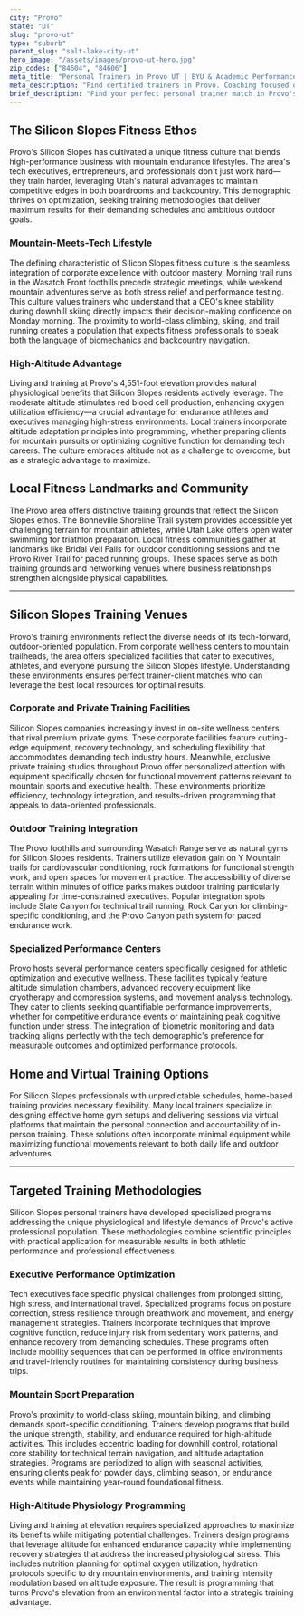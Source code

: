 ```yaml
---
city: "Provo"
state: "UT"
slug: "provo-ut"
type: "suburb"
parent_slug: "salt-lake-city-ut"
hero_image: "/assets/images/provo-ut-hero.jpg"
zip_codes: ["84604", "84606"]
meta_title: "Personal Trainers in Provo UT | BYU & Academic Performance Fitness"
meta_description: "Find certified trainers in Provo. Coaching focused on student-athlete training, academic stress management, and local community recreation centers."
brief_description: "Find your perfect personal trainer match in Provo's Silicon Slopes. Our elite service connects busy tech executives, mountain athletes, and fitness enthusiasts with certified trainers who understand Utah's unique high-altitude environment. Whether you need executive stress management, trail running optimization, or snow sports preparation, we match you with specialists who train at local gyms, private facilities, and outdoor locations throughout Utah County. Stop wasting time with generic programs. Get a trainer who understands your Silicon Slopes lifestyle and helps you achieve peak performance in business and mountains. Schedule your free matching consultation today."
---
```

## The Silicon Slopes Fitness Ethos

Provo's Silicon Slopes has cultivated a unique fitness culture that blends high-performance business with mountain endurance lifestyles. The area's tech executives, entrepreneurs, and professionals don't just work hard—they train harder, leveraging Utah's natural advantages to maintain competitive edges in both boardrooms and backcountry. This demographic thrives on optimization, seeking training methodologies that deliver maximum results for their demanding schedules and ambitious outdoor goals.

### Mountain-Meets-Tech Lifestyle

The defining characteristic of Silicon Slopes fitness culture is the seamless integration of corporate excellence with outdoor mastery. Morning trail runs in the Wasatch Front foothills precede strategic meetings, while weekend mountain adventures serve as both stress relief and performance testing. This culture values trainers who understand that a CEO's knee stability during downhill skiing directly impacts their decision-making confidence on Monday morning. The proximity to world-class climbing, skiing, and trail running creates a population that expects fitness professionals to speak both the language of biomechanics and backcountry navigation.

### High-Altitude Advantage

Living and training at Provo's 4,551-foot elevation provides natural physiological benefits that Silicon Slopes residents actively leverage. The moderate altitude stimulates red blood cell production, enhancing oxygen utilization efficiency—a crucial advantage for endurance athletes and executives managing high-stress environments. Local trainers incorporate altitude adaptation principles into programming, whether preparing clients for mountain pursuits or optimizing cognitive function for demanding tech careers. The culture embraces altitude not as a challenge to overcome, but as a strategic advantage to maximize.

## Local Fitness Landmarks and Community

The Provo area offers distinctive training grounds that reflect the Silicon Slopes ethos. The Bonneville Shoreline Trail system provides accessible yet challenging terrain for mountain athletes, while Utah Lake offers open water swimming for triathlon preparation. Local fitness communities gather at landmarks like Bridal Veil Falls for outdoor conditioning sessions and the Provo River Trail for paced running groups. These spaces serve as both training grounds and networking venues where business relationships strengthen alongside physical capabilities.

---

## Silicon Slopes Training Venues

Provo's training environments reflect the diverse needs of its tech-forward, outdoor-oriented population. From corporate wellness centers to mountain trailheads, the area offers specialized facilities that cater to executives, athletes, and everyone pursuing the Silicon Slopes lifestyle. Understanding these environments ensures perfect trainer-client matches who can leverage the best local resources for optimal results.

### Corporate and Private Training Facilities

Silicon Slopes companies increasingly invest in on-site wellness centers that rival premium private gyms. These corporate facilities feature cutting-edge equipment, recovery technology, and scheduling flexibility that accommodates demanding tech industry hours. Meanwhile, exclusive private training studios throughout Provo offer personalized attention with equipment specifically chosen for functional movement patterns relevant to mountain sports and executive health. These environments prioritize efficiency, technology integration, and results-driven programming that appeals to data-oriented professionals.

### Outdoor Training Integration

The Provo foothills and surrounding Wasatch Range serve as natural gyms for Silicon Slopes residents. Trainers utilize elevation gain on Y Mountain trails for cardiovascular conditioning, rock formations for functional strength work, and open spaces for movement practice. The accessibility of diverse terrain within minutes of office parks makes outdoor training particularly appealing for time-constrained executives. Popular integration spots include Slate Canyon for technical trail running, Rock Canyon for climbing-specific conditioning, and the Provo Canyon path system for paced endurance work.

### Specialized Performance Centers

Provo hosts several performance centers specifically designed for athletic optimization and executive wellness. These facilities typically feature altitude simulation chambers, advanced recovery equipment like cryotherapy and compression systems, and movement analysis technology. They cater to clients seeking quantifiable performance improvements, whether for competitive endurance events or maintaining peak cognitive function under stress. The integration of biometric monitoring and data tracking aligns perfectly with the tech demographic's preference for measurable outcomes and optimized performance protocols.

## Home and Virtual Training Options

For Silicon Slopes professionals with unpredictable schedules, home-based training provides necessary flexibility. Many local trainers specialize in designing effective home gym setups and delivering sessions via virtual platforms that maintain the personal connection and accountability of in-person training. These solutions often incorporate minimal equipment while maximizing functional movements relevant to both daily life and outdoor adventures.

---

## Targeted Training Methodologies

Silicon Slopes personal trainers have developed specialized programs addressing the unique physiological and lifestyle demands of Provo's active professional population. These methodologies combine scientific principles with practical application for measurable results in both athletic performance and professional effectiveness.

### Executive Performance Optimization

Tech executives face specific physical challenges from prolonged sitting, high stress, and international travel. Specialized programs focus on posture correction, stress resilience through breathwork and movement, and energy management strategies. Trainers incorporate techniques that improve cognitive function, reduce injury risk from sedentary work patterns, and enhance recovery from demanding schedules. These programs often include mobility sequences that can be performed in office environments and travel-friendly routines for maintaining consistency during business trips.

### Mountain Sport Preparation

Provo's proximity to world-class skiing, mountain biking, and climbing demands sport-specific conditioning. Trainers develop programs that build the unique strength, stability, and endurance required for high-altitude activities. This includes eccentric loading for downhill control, rotational core stability for technical terrain navigation, and altitude adaptation strategies. Programs are periodized to align with seasonal activities, ensuring clients peak for powder days, climbing season, or endurance events while maintaining year-round foundational fitness.

### High-Altitude Physiology Programming

Living and training at elevation requires specialized approaches to maximize its benefits while mitigating potential challenges. Trainers design programs that leverage altitude for enhanced endurance capacity while implementing recovery strategies that address the increased physiological stress. This includes nutrition planning for optimal oxygen utilization, hydration protocols specific to dry mountain environments, and training intensity modulation based on altitude exposure. The result is programming that turns Provo's elevation from an environmental factor into a strategic training advantage.